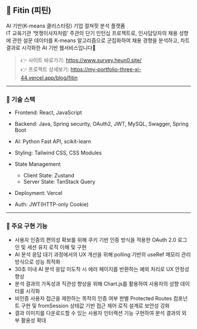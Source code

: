 ## 📝 Fitin (피틴)
AI 기반(K-means 클러스터링) 기업 컬쳐핏 분석 플랫폼  
IT 교육기관 ‘멋쟁이사자처럼’ 주관의 단기 인턴십 프로젝트로, 인사담당자의 채용 성향에 관한 설문 데이터를 K-means 
알고리즘으로 군집화하여 채용 경향을 분석하고, 차트 결과로 시각화한 AI 기반 웹서비스입니다🙂
> 👉 사이트 바로가기: https://www.survey.heun0.site/</br>
> 👉 프로젝트 상세보기: https://my-portfolio-three-xi-44.vercel.app/blog/fitin</br>

---

### 🧭 기술 스택
  - Frontend: React, JavaScript
  - Backend: Java, Spring security, OAuth2, JWT, MySQL, Swagger, Spring Boot
  - AI: Python Fast API, scikit-learn
    
  - Styling: Tailwind CSS, CSS Modules
  - State Management
    - Client State: Zustand
    - Server State: TanStack Query
  - Deployment: Vercel
  - Auth: JWT(HTTP-only Cookie)
  
---

### 🚀 주요 구현 기능
- 사용자 인증의 편의성 확보를 위해 쿠키 기반 인증 방식을 적용한 OAuth 2.0 로그인 및 세션 유지 로직 이해 및 구현
- AI 분석 응답 대기 과정에서의 UX 개선을 위해 polling 기반의 useRef 메모리 관리 방식으로 성능 최적화
- 30초 이내 AI 분석 응답 미도착 시 에러 페이지를 반환하는 예외 처리로 UX 안정성 향상
- 분석 결과의 가독성과 직관성 향상을 위해 Chart.js를 활용하여 사용자의 성향 데이터를 시각화
- 비인증 사용자 접근을 제한하는 목적의 인증 여부 판별 Protected Routes 컴포넌트 구현 및 fromSession 상태값 기반 접근 제어 로직 설계로 보안성 강화
- 결과 이미지를 다운로드할 수 있는 사용자 인터랙션 기능 구현하여 분석 결과의 외부 활용성 확대
